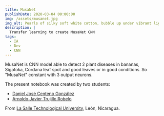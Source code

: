 ```yaml
---
title: MusaNet
publishDate: 2020-03-04 00:00:00
img: /assets/musanet.jpg
img_alt: Pearls of silky soft white cotton, bubble up under vibrant lighting
description: |
  Transfer learning to create MusaNet CNN
tags:
  - IA
  - Dev
  - CNN
---
```


MusaNet is CNN model able to detect 2 plant diseases in bananas, Sigatoka, Cordana leaf spot and good leaves or in good conditions. So "MusaNet" constant with 3 output neurons.

The present notebook was created by two students:

- [Daniel José Centeno González](https://github.com/DCenten0)
- [Arnoldo Javier Trujillo Robelo](https://github.com/Hunnter7)

From [La Salle Technological University](https://ulsa.edu.ni/), León, Nicaragua.

